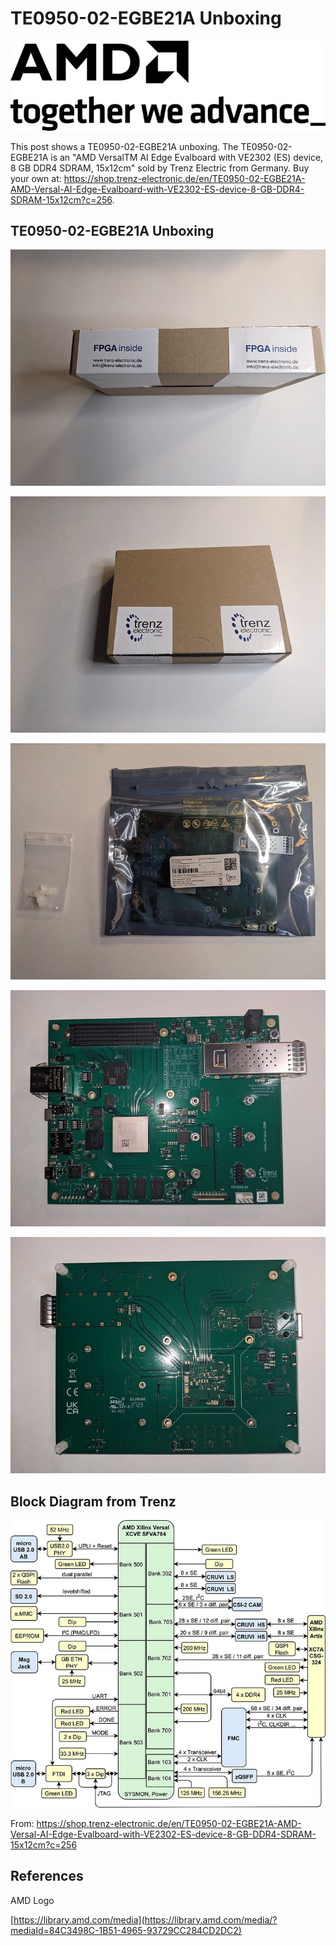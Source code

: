 # TE0950-02-EGBE21A Unboxing


![amd_logo_1](amd_logo_1.png)

This post shows a TE0950-02-EGBE21A unboxing. The TE0950-02-EGBE21A is an "AMD VersalTM AI Edge Evalboard with VE2302 (ES) device, 8 GB DDR4 SDRAM, 15x12cm" sold by Trenz Electric from Germany. Buy your own at: https://shop.trenz-electronic.de/en/TE0950-02-EGBE21A-AMD-Versal-AI-Edge-Evalboard-with-VE2302-ES-device-8-GB-DDR4-SDRAM-15x12cm?c=256.

## TE0950-02-EGBE21A Unboxing

![boxed_2](boxed_2.jpg)

![boxed_3](boxed_3.jpg)

![bagged_4](bagged_4.jpg)

![top_view_5](top_view_5.jpg)

![bottom_6](bottom_6.jpg)

## Block Diagram from Trenz 

![block_diagram_7](block_diagram_7.jpg)

From: https://shop.trenz-electronic.de/en/TE0950-02-EGBE21A-AMD-Versal-AI-Edge-Evalboard-with-VE2302-ES-device-8-GB-DDR4-SDRAM-15x12cm?c=256 

## References

AMD Logo

[https://library.amd.com/media](https://library.amd.com/media/?mediaId=84C3498C-1B51-4965-93729CC284CD2DC2)